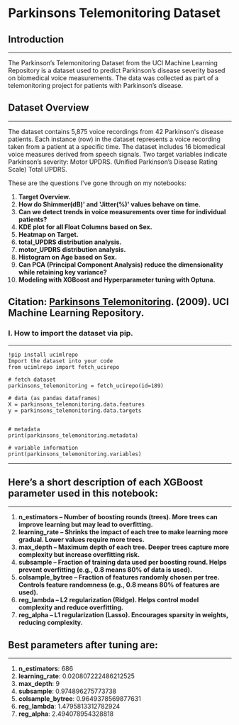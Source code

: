 # Parkinsons Telemonitoring Dataset

## Introduction  
--------------------------------------------------------------------------------------------------------------------
The Parkinson’s Telemonitoring Dataset from the UCI Machine Learning Repository is a dataset used to predict Parkinson’s disease severity based on biomedical voice measurements. The data was collected as part of a telemonitoring project for patients with Parkinson’s disease.
## Dataset Overview
--------------------------------------------------------------------------------------------------------------------
The dataset contains 5,875 voice recordings from 42 Parkinson's disease patients.
Each instance (row) in the dataset represents a voice recording taken from a patient at a specific time.
The dataset includes 16 biomedical voice measures derived from speech signals.
Two target variables indicate Parkinson’s severity:
Motor UPDRS. (Unified Parkinson’s Disease Rating Scale)
Total UPDRS.

These are the questions I've gone through on my notebooks:

1. **Target Overview.** <br/>
2. **How do Shimmer(dB)' and 'Jitter(%)' values behave on time.** <br/>
3. **Can we detect trends in voice measurements over time for individual patients?** <br/>
4. **KDE plot for all Float Columns based on Sex.** <br/>
5. **Heatmap on Target.** <br/>
6. **total_UPDRS distribution analysis.** <br/>
7. **motor_UPDRS distribution analysis.** <br/>
8. **Histogram on Age based on Sex.** <br/>
9. **Can PCA (Principal Component Analysis) reduce the dimensionality while retaining key variance?** <br/>
10. **Modeling with XGBoost and Hyperparameter tuning with Optuna.** <br/>

**Citation: [Parkinsons Telemonitoring](https://archive.ics.uci.edu/dataset/189/parkinsons+telemonitoring). (2009). UCI Machine Learning Repository.** <br/>
--------------------------------------------------------------------------------------------------------------------


### I. How to import the dataset via pip.
--------------------------------------------------------------------------------------------------------------------
```
!pip install ucimlrepo
Import the dataset into your code 
from ucimlrepo import fetch_ucirepo 
  
# fetch dataset 
parkinsons_telemonitoring = fetch_ucirepo(id=189) 
  
# data (as pandas dataframes) 
X = parkinsons_telemonitoring.data.features 
y = parkinsons_telemonitoring.data.targets
  
  
# metadata 
print(parkinsons_telemonitoring.metadata) 
  
# variable information 
print(parkinsons_telemonitoring.variables)

```
--------------------------------------------------------------------------------------------------------------------
## **Here’s a short description of each XGBoost parameter used in this notebook:** 
--------------------------------------------------------------------------------------------------------------------

1. **n_estimators – Number of boosting rounds (trees). More trees can improve learning but may lead to overfitting.** <br/>
2. **learning_rate – Shrinks the impact of each tree to make learning more gradual. Lower values require more trees.** <br/>
3. **max_depth – Maximum depth of each tree. Deeper trees capture more complexity but increase overfitting risk.** <br/>
4. **subsample – Fraction of training data used per boosting round. Helps prevent overfitting (e.g., 0.8 means 80% of data is used).** <br/>
5. **colsample_bytree – Fraction of features randomly chosen per tree. Controls feature randomness (e.g., 0.8 means 80% of features are used).** <br/>
6. **reg_lambda – L2 regularization (Ridge). Helps control model complexity and reduce overfitting.** <br/>
7. **reg_alpha – L1 regularization (Lasso). Encourages sparsity in weights, reducing complexity.** <br/>

## **Best parameters after tuning are:**
--------------------------------------------------------------------------------------------------------------------

1. **n_estimators**: 686 <br/> 
2. **learning_rate**: 0.020807222486212525 <br/> 
3. **max_depth**: 9 <br/> 
4. **subsample**: 0.974896275773738 <br/> 
5. **colsample_bytree**: 0.9649378569877631 <br/>  
6. **reg_lambda**: 1.4795813312782924 <br/>  
7. **reg_alpha**: 2.494078954328818
